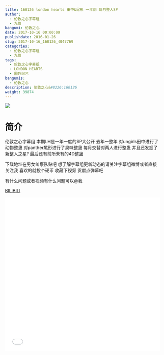 ```yaml
---
title: 160126 london hearts 田中&尾形 一年间 每月整人SP
author: 
  - 伦敦之心字幕组
  - 九條
bangumi: 伦敦之心
date: 2017-10-16 00:00:00
publishdate: 2016-01-26
slug: 2017-10-16_160126_4047769
categories: 
  - 伦敦之心字幕组
  - 九條
tags: 
  - 伦敦之心字幕组
  - LONDON HEARTS
  - 国外综艺
bangumis: 
  - 伦敦之心
description: 伦敦之心&#8226;160126
weight: 39874
---
```


![](https://i.imgur.com/klnYyLC.jpg)

# 简介  
伦敦之心字幕组 本期LH是一年一度的SP大公开 去年一整年 对ungirls田中进行了动物整蛊 对panther尾形进行了臭味整蛊 每月交替对两人进行整蛊 并且还发掘了新整人之星? 最后还有前所未有的4D整蛊 
下载地址在男女纠察队贴吧 想了解字幕组更新动态的请关注字幕组微博或者直接关注我 喜欢的就投个硬币 收藏下视频 贡献点弹幕吧
有什么问题或者视频有什么问题可以@我

  [BILIBILI](https://www.bilibili.com/video/av4047769/)


  <iframe src="//www.bilibili.com/html/html5player.html?cid=6530233&aid=4047769" width="100%" height="500" frameborder="0" allowfullscreen="allowfullscreen"></iframe>
